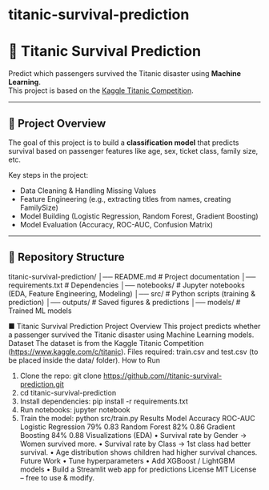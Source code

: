 # titanic-survival-prediction
# 🚢 Titanic Survival Prediction  

Predict which passengers survived the Titanic disaster using **Machine Learning**.  
This project is based on the [Kaggle Titanic Competition](https://www.kaggle.com/c/titanic).  

---

## 📌 Project Overview  
The goal of this project is to build a **classification model** that predicts survival based on passenger features like age, sex, ticket class, family size, etc.  

Key steps in the project:  
- Data Cleaning & Handling Missing Values  
- Feature Engineering (e.g., extracting titles from names, creating FamilySize)  
- Model Building (Logistic Regression, Random Forest, Gradient Boosting)  
- Model Evaluation (Accuracy, ROC-AUC, Confusion Matrix)  

---

## 📂 Repository Structure  
titanic-survival-prediction/
│── README.md # Project documentation
│── requirements.txt # Dependencies
│── notebooks/ # Jupyter notebooks (EDA, Feature Engineering, Modeling)
│── src/ # Python scripts (training & prediction)
│── outputs/ # Saved figures & predictions
│── models/ # Trained ML models





■ Titanic Survival Prediction
Project Overview
This project predicts whether a passenger survived the Titanic disaster using Machine Learning
models.
Dataset
The dataset is from the Kaggle Titanic Competition (https://www.kaggle.com/c/titanic).
Files required: train.csv and test.csv (to be placed inside the data/ folder).
How to Run
1. Clone the repo: git clone https://github.com//titanic-survival-prediction.git
2. cd titanic-survival-prediction
3. Install dependencies: pip install -r requirements.txt
4. Run notebooks: jupyter notebook
5. Train the model: python src/train.py
Results
Model Accuracy ROC-AUC
Logistic Regression 79% 0.83
Random Forest 82% 0.86
Gradient Boosting 84% 0.88
Visualizations (EDA)
• Survival rate by Gender → Women survived more.
• Survival rate by Class → 1st class had better survival.
• Age distribution shows children had higher survival chances.
Future Work
• Tune hyperparameters
• Add XGBoost / LightGBM models
• Build a Streamlit web app for predictions
License
MIT License – free to use & modify.
